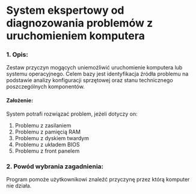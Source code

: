 # System ekspertowy od diagnozowania problemów z uruchomieniem komputera

### 1. Opis:

Zestaw przyczyn mogących uniemożliwić uruchomienie komputera lub systemu operacyjnego.
Celem bazy jest identyfikacja źródła problemu na podstawie analizy konfiguracji sprzętowej oraz stanu technicznego poszczególnych komponentów.

#### Założenie:

System potrafi rozwiązać problem, jeżeli dotyczy on:
1) Problemu z zasilaniem
2) Problemu z pamięcią RAM
3) Problemu z dyskiem twardym
4) Problemu z układem BIOS
5) Problemu z front panelem

### 2. Powód wybrania zagadnienia:

Program pomoże użytkownikowi znaleźć przyczynę przez którą komputer nie działa.
